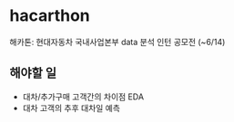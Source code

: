 # hacarthon
해카톤: 현대자동차 국내사업본부 data 분석 인턴 공모전 (~6/14)

## 해야할 일
- 대차/추가구매 고객간의 차이점 EDA
- 대차 고객의 추후 대차일 예측
